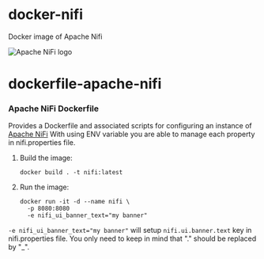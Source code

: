 # docker-nifi
Docker image of Apache Nifi

![Apache NiFi logo](http://nifi.apache.org/images/niFi-logo-horizontal.png "Apache NiFi")
# dockerfile-apache-nifi

### Apache NiFi Dockerfile

Provides a Dockerfile and associated scripts for configuring an instance of [Apache NiFi](http://nifi.apache.org)
With using ENV variable you are able to manage each property in nifi.properties file.

1. Build the image:
    ```
    docker build . -t nifi:latest
    ```
    
2. Run the image:
   ```
   docker run -it -d --name nifi \
     -p 8080:8080
     -e nifi_ui_banner_text="my banner"
   ```
`-e nifi_ui_banner_text="my banner"` will setup `nifi.ui.banner.text` key in nifi.properties file. You only need to keep in mind that "." should be replaced by "_".
